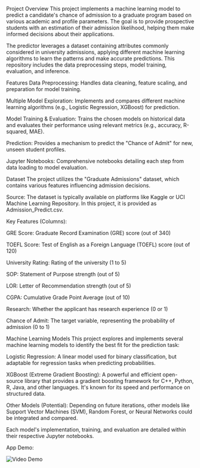 Project Overview
This project implements a machine learning model to predict a candidate's chance of admission to a graduate program based on various academic and profile parameters. The goal is to provide prospective students with an estimation of their admission likelihood, helping them make informed decisions about their applications.

The predictor leverages a dataset containing attributes commonly considered in university admissions, applying different machine learning algorithms to learn the patterns and make accurate predictions. This repository includes the data preprocessing steps, model training, evaluation, and inference.

Features
Data Preprocessing: Handles data cleaning, feature scaling, and preparation for model training.

Multiple Model Exploration: Implements and compares different machine learning algorithms (e.g., Logistic Regression, XGBoost) for prediction.

Model Training & Evaluation: Trains the chosen models on historical data and evaluates their performance using relevant metrics (e.g., accuracy, R-squared, MAE).

Prediction: Provides a mechanism to predict the "Chance of Admit" for new, unseen student profiles.

Jupyter Notebooks: Comprehensive notebooks detailing each step from data loading to model evaluation.

Dataset
The project utilizes the "Graduate Admissions" dataset, which contains various features influencing admission decisions.

Source: The dataset is typically available on platforms like Kaggle or UCI Machine Learning Repository. In this project, it is provided as Admission_Predict.csv.

Key Features (Columns):

GRE Score: Graduate Record Examination (GRE) score (out of 340)

TOEFL Score: Test of English as a Foreign Language (TOEFL) score (out of 120)

University Rating: Rating of the university (1 to 5)

SOP: Statement of Purpose strength (out of 5)

LOR: Letter of Recommendation strength (out of 5)

CGPA: Cumulative Grade Point Average (out of 10)

Research: Whether the applicant has research experience (0 or 1)

Chance of Admit: The target variable, representing the probability of admission (0 to 1)

Machine Learning Models
This project explores and implements several machine learning models to identify the best fit for the prediction task:

Logistic Regression: A linear model used for binary classification, but adaptable for regression tasks when predicting probabilities.

XGBoost (Extreme Gradient Boosting): A powerful and efficient open-source library that provides a gradient boosting framework for C++, Python, R, Java, and other languages. It's known for its speed and performance on structured data.

Other Models (Potential): Depending on future iterations, other models like Support Vector Machines (SVM), Random Forest, or Neural Networks could be integrated and compared.

Each model's implementation, training, and evaluation are detailed within their respective Jupyter notebooks.

App Demo: 

<img src='https://i.imgur.com/qseq0MH.gif' title='Video Demo' width='' alt='Video Demo' />
